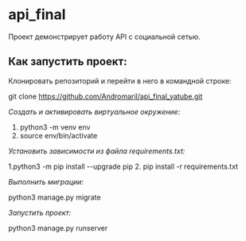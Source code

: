 # api_final

Проект демонстрирует работу API с социальной сетью.

<h2>Как запустить проект:</h2>
Клонировать репозиторий и перейти в него в командной строке:

git clone https://github.com/Andromaril/api_final_yatube.git

*Cоздать и активировать виртуальное окружение:*

1. python3 -m venv env
2. source env/bin/activate

*Установить зависимости из файла requirements.txt:*

1.python3 -m pip install --upgrade pip
2. pip install -r requirements.txt

*Выполнить миграции:*

python3 manage.py migrate

*Запустить проект:*

python3 manage.py runserver
